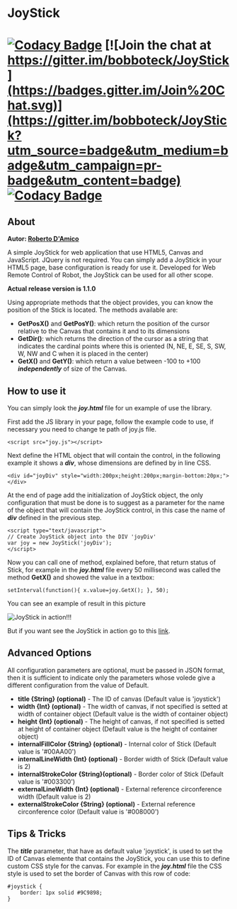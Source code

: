 # JoyStick

[![Codacy Badge](https://api.codacy.com/project/badge/Grade/a8b6ea1475c54ae9896e849e356dfe1d)](https://www.codacy.com/app/bobboteck/JoyStick?utm_source=github.com&utm_medium=referral&utm_content=bobboteck/JoyStick&utm_campaign=badger)
[![Join the chat at https://gitter.im/bobboteck/JoyStick](https://badges.gitter.im/Join%20Chat.svg)](https://gitter.im/bobboteck/JoyStick?utm_source=badge&utm_medium=badge&utm_campaign=pr-badge&utm_content=badge)
[![Codacy Badge](https://api.codacy.com/project/badge/Grade/a8b6ea1475c54ae9896e849e356dfe1d)](https://www.codacy.com/app/bobboteck/JoyStick?utm_source=github.com&amp;utm_medium=referral&amp;utm_content=bobboteck/JoyStick&amp;utm_campaign=Badge_Grade)
===============================================================================================================================================================================================================================

About
--------
**Autor: [Roberto D'Amico](http://bobboteck.github.io)**

A simple JoyStick for web application that use HTML5, Canvas and JavaScript. JQuery is not required.
You can simply add a JoyStick in your HTML5 page, base configuration is ready for use it.
Developed for Web Remote Control of Robot, the JoyStick can be used for all other scope.

**Actual release version is 1.1.0**

Using appropriate methods that the object provides, you can know the position of the Stick is located.
The methods available are:
* **GetPosX()** and **GetPosY()**: which return the position of the cursor relative to the Canvas that contains it and to its dimensions
* **GetDir()**: which returns the direction of the cursor as a string that indicates the cardinal points where this is oriented (N, NE, E, SE, S, SW, W, NW and C when it is placed in the center)
* **GetX()** and **GetY()**: which return a value between -100 to +100 ***independently*** of size of the Canvas.

How to use it
----------------
You can simply look the ***joy.html*** file for un example of use the library.

First add the JS library in your page, follow the example code to use, if necessary you need to change te path of joy.js file.
```
<script src="joy.js"></script>
```

Next define the HTML object that will contain the control, in the following example it shows a ***div***, whose dimensions are defined by in line CSS.
```
<div id="joyDiv" style="width:200px;height:200px;margin-bottom:20px;"></div>
```

At the end of page add the initialization of JoyStick object, the only configuration that must be done is to suggest as a parameter for the name of the object that will contain the JoyStick control, in this case the name of ***div*** defined in the previous step.
```
<script type="text/javascript">
// Create JoyStick object into the DIV 'joyDiv'
var joy = new JoyStick('joyDiv');
</script>
```

Now you can call one of method, explained before, that return status of Stick, for example in the ***joy.html*** file every 50 millisecond was called the method **GetX()** and showed the value in a textbox:
```
setInterval(function(){ x.value=joy.GetX(); }, 50);
```

You can see an example of result in this picture

![JoyStick in action!!!](http://bobboteck.github.io/joy/JoyStick.png "JoyStick in action!!!")

But if you want see the JoyStick in action go to this [link](http://bobboteck.github.io/joy/joy.html).

Advanced Options
----------------
All configuration parameters are optional, must be passed in JSON format, then it is sufficient to indicate only the parameters whose volede give a different configuration from the value of Default.

*	**title {String} (optional)** - The ID of canvas (Default value is 'joystick')
* 	**width {Int} (optional)** - The width of canvas, if not specified is setted at width of container object (Default value is the width of container object)
* 	**height {Int} (optional)** - The height of canvas, if not specified is setted at height of container object (Default value is the height of container object)
* 	**internalFillColor {String} (optional)** - Internal color of Stick (Default value is '#00AA00')
* 	**internalLineWidth {Int} (optional)** - Border width of Stick (Default value is 2)
* 	**internalStrokeColor {String}(optional)** - Border color of Stick (Default value is '#003300')
* 	**externalLineWidth {Int} (optional)** - External reference circonference width (Default value is 2)
* 	**externalStrokeColor {String} (optional)** - External reference circonference color (Default value is '#008000')

Tips & Tricks
--------------
The ***title*** parameter, that have as default value 'joystick', is used to set the ID of Canvas elemente that contains the JoyStick, you can use this to define custom CSS style for the canvas. For example in the ***joy.html*** file the CSS style is used to set the border of Canvas with this row of code:
```
#joystick {
	border: 1px solid #9C9898;
}
```
